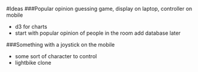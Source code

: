 #Ideas
###Popular opinion guessing game, display on laptop, controller on mobile
- d3 for charts
- start with popular opinion of people in the room add database later

###Something with a joystick on the mobile
- some sort of character to control
- lightbike clone